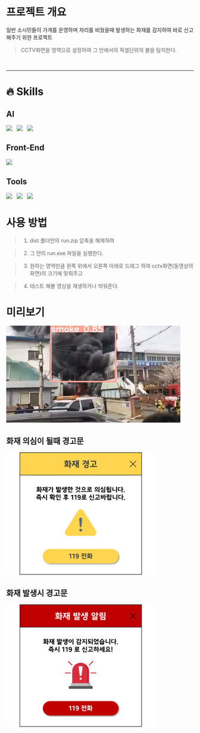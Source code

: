 # 프로젝트 개요

일반 소시민들이 가게를 운영하며 자리를 비웠을때 발생하는 화재를 감지하여 바로 신고해주기 위한 프로젝트

> CCTV화면을 영역으로 설정하여 그 안에서의 픽셀단위의 불을 탐지한다.
<br>
<hr>

# 🔥 Skills

## AI
<p>
  <img src="https://img.shields.io/badge/PyTorch-EE4C2C?style=flat&logo=pytorch&logoColor=white"/>&nbsp;&nbsp;
  <img src="https://img.shields.io/badge/OpenCV-5C3EE8?style=flat&logo=opencv&logoColor=white"/>&nbsp;&nbsp;
  <img src="https://img.shields.io/badge/YOLO-00FFFF?style=flat&logo=yolo&logoColor=white"/>
</p>

## Front-End
<p>
  <img src="https://img.shields.io/badge/exe-black?style=flat&logo=python&logoColor=white"/>
</p>

## Tools
<p>
  <img src="https://img.shields.io/badge/pyCharm-000000?style=flat&logo=pycharm&logoColor=white"/>&nbsp;&nbsp;
  <img src="https://img.shields.io/badge/jupyter-F37626?style=flat&logo=jupyter&logoColor=white"/>&nbsp;&nbsp;
  <img src="https://img.shields.io/badge/VScode-007ACC?style=flat&logo=visualstudiocode&logoColor=white"/>&nbsp;&nbsp;
</p>

# 사용 방법

> 1. dist 폴더안의 run.zip 압축을 해제하여

> 2. 그 안의 run.exe 파일을 실행한다.

> 3. 원하는 영역만큼  왼쪽 위에서 오른쪽 아래로 드래그 하여 cctv화면(동영상의 화면)의 크기에 맞춰주고

> 4. 테스트 해볼 영상을 재생하거나 띄워준다.

# 미리보기

<img src="./image1.png">

<br>

## 화재 의심이 될때  경고문

<img src="./alarm1.png" width="400px">

<br>

## 화재 발생시 경고문
<img src="./alarm2.png" width="400px">